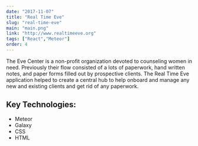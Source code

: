 ```yaml
---
date: "2017-11-07"
title: "Real Time Eve"
slug: "real-time-eve"
main: "main.png"
link: "http://www.realtimeeve.org"
tags: ["React","Meteor"]
order: 4
---
```


The Eve Center is a non-profit organization devoted to counseling women in need. Previously their flow consisted of a lots of paperwork, hand written notes, and paper forms filled out by prospective clients. The Real Time Eve application helped to create a central hub to help onboard and manage any new and existing clients and get rid of any paperwork.

## Key Technologies:

* Meteor
* Galaxy
* CSS
* HTML
